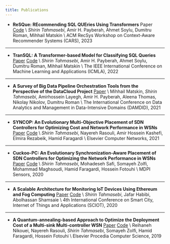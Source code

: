 ```yaml
---
title: Publications
---
```



*   **ReSQue: REcommending SQL QUEries Using Transformers** Paper [Code][Resque2023Code] \\
    _Shirin Tahmasebi_, Amir H. Payberah, Ahmet Soylu, Dumitru Roman, Mihhail Matskin \\
    ACM RecSys Workshop on Context-Aware Recommender Systems (CARS), 2023

---

*   **TranSQL: A Transformer-based Model for Classifying SQL Queries** [Paper][TranSql2022Pdf] [Code][TranSql2022Code] \\
    _Shirin Tahmasebi_, Amir H. Payberah, Ahmet Soylu, Dumitru Roman, Mihhail Matskin \\
    The IEEE International Conference on Machine Learning and Applications (ICMLA), 2022

---

*   **A Survey of Big Data Pipeline Orchestration Tools from the Perspective of the DataCloud Project** [Paper][Damdid2021Pdf] \\
    Mihhail Matskin, _Shirin Tahmasebi_, Amirhossein Layegh, Amir H. Payberah, Aleena Thomas, Nikolay Nikolov, Dumitru Roman \\
    The International Conference on Data Analytics and Management in Data-Intensive Domains (DAMDID), 2021

---

*   **SYNCOP: An Evolutionary Multi-Objective Placement of SDN Controllers for Optimizing Cost and Network Performance in WSNs** [Paper][Syncop2021Pdf] [Code][Syncop2021Code] \\
    _Shirin Tahmasebi_, Nayereh Rasouli, Amir Hossein Kashefi, Elmira Rezabeik, Hamid Faragardi \\
    Elsevier Computer Networks, 2021

---

*   **Cuckoo-PC: An Evolutionary Synchronization-Aware Placement of SDN Controllers for Optimizing the Network Performance in WSNs** [Paper][Cucko2020Pdf] [Code][Cucko2020Code] \\
    _Shirin Tahmasebi_, Mohadeseh Safi, Somayeh Zolfi, Mohammad Maghsoudi, Hamid Faragardi, Hossein Fotouhi \\
    MDPI Sensors, 2020

---

*   **A Scalable Architecture for Monitoring IoT Devices Using Ethereum and Fog Computing** [Paper][Thesis2020Pdf] [Code][Thesis2020Code] \\
    _Shirin Tahmasebi_, Jafar Habibi, Abolhassan Shamsaie \\
    4th International Conference on Smart City, Internet of Things and Applications (SCIOT), 2020

---

*   **A Quantum-annealing-based Approach to Optimize the Deployment Cost of a Multi-sink Multi-controller WSN** [Paper][Quantum2019Pdf] [Code][Quantum2019Code] \\
    Reihaneh Nikouei, Nayereh Rasouli, _Shirin Tahmasebi_, Somayeh Zolfi, Hamid Faragardi, Hossein Fotouhi \\
    Elsevier Procedia Computer Science, 2019


  
[Quantum2019Pdf]: https://www.sciencedirect.com/sdfe/reader/pii/S1877050919309500/pdf
[Quantum2019Code]: https://github.com/ShirinTahmasebi/Optimization-Algorithms  

[Thesis2020Pdf]: https://ieeexplore.ieee.org/document/9250193
[Thesis2020Code]: https://github.com/ShirinTahmasebi/MSc-Thesis

[Cucko2020Pdf]: https://www.mdpi.com/1424-8220/20/11/3231/pdf
[Cucko2020Code]: https://github.com/ShirinTahmasebi/Optimization-Algorithms

[Syncop2021Pdf]: https://www.sciencedirect.com/science/article/abs/pii/S1389128620313190
[Syncop2021Code]: https://github.com/ShirinTahmasebi/Optimization-Algorithms

[Damdid2021Pdf]: http://ceur-ws.org/Vol-3036/paper05.pdf

[TranSql2022Pdf]: https://payberah.github.io/files/download/papers/transql.pdf
[TranSql2022Code]: https://github.com/ShirinTahmasebi/Query-Embedding


[Resque2023Code]: https://github.com/ShirinTahmasebi/RESQUE_BERT
